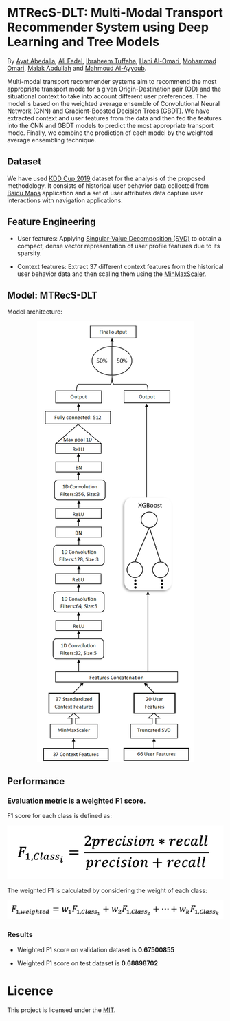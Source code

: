 # MTRecS-DLT: Multi-Modal Transport Recommender System using Deep Learning and Tree Models

By [Ayat Abedalla](https://github.com/Ayat-Abedalla), [Ali Fadel](https://github.com/AliOsm), [Ibraheem Tuffaha](https://github.com/IbraheemTuffaha), [Hani Al-Omari](), [Mohammad Omari](), [Malak Abdullah](https://github.com/justMLK) and [Mahmoud Al-Ayyoub](https://github.com/malayyoub).

Multi-modal transport recommender systems aim to recommend the most appropriate transport mode for a given Origin-Destination pair (OD) and the situational context to take into account different user preferences. The model is based on the weighted average ensemble of Convolutional Neural Network (CNN) and Gradient-Boosted Decision Trees (GBDT). We have extracted context and user features from the data and then fed the features into the CNN and GBDT models to predict the most appropriate transport mode. Finally, we combine the prediction of each model by the weighted average ensembling technique. 


## Dataset

We have used [KDD Cup 2019](https://dianshi.baidu.com/competition/29/question) dataset for the analysis of the proposed methodology. It consists of historical user behavior data collected from [Baidu Maps](http://www.baidu.com/) application and a set of user attributes data capture user interactions with navigation applications.

## Feature Engineering

- User features: Applying [Singular-Value Decomposition (SVD)](https://scikit-learn.org/stable/modules/generated/sklearn.decomposition.TruncatedSVD.html) to obtain a compact, dense vector representation of user profile features due to its sparsity.

- Context features: Extract 37 different context features from the historical user behavior data and then scaling them using the [MinMaxScaler](https://scikit-learn.org/stable/modules/generated/sklearn.preprocessing.MinMaxScaler.html).

## Model: MTRecS-DLT

Model architecture:

<p align="center">
  <img src="images/mtrs_model.png">
</p>

## Performance

### Evaluation metric is a weighted F1 score.

F1 score for each class is defined as:
<p align="center">
  <img src="images/f1_class.png">
</p>

The weighted F1 is calculated by considering the weight of each class:
<p align="center">
  <img src="images/f1_all.png">
</p>

### Results

- Weighted F1 score on validation dataset is **0.67500855**

- Weighted F1 score on test dataset is **0.68898702**

# Licence

This project is licensed under the [MIT](LICENSE).
